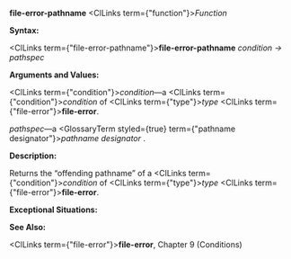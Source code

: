 **file-error-pathname** <ClLinks  term={"function"}><i>Function</i></ClLinks> 



**Syntax:** 



<ClLinks  term={"file-error-pathname"}><b>file-error-pathname</b></ClLinks> *condition → pathspec* 



**Arguments and Values:** 



<ClLinks  term={"condition"}><i>condition</i></ClLinks>—a <ClLinks  term={"condition"}><i>condition</i></ClLinks> of <ClLinks  term={"type"}><i>type</i></ClLinks> <ClLinks  term={"file-error"}><b>file-error</b></ClLinks>. 



*pathspec*—a <GlossaryTerm styled={true} term={"pathname designator"}><i>pathname designator</i></GlossaryTerm> . 



**Description:** 



Returns the “offending pathname” of a <ClLinks  term={"condition"}><i>condition</i></ClLinks> of <ClLinks  term={"type"}><i>type</i></ClLinks> <ClLinks  term={"file-error"}><b>file-error</b></ClLinks>. 



**Exceptional Situations:** 



**See Also:** 



<ClLinks  term={"file-error"}><b>file-error</b></ClLinks>, Chapter 9 (Conditions) 







 



 





